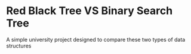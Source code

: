 # Red Black Tree VS Binary Search Tree
 A simple university project designed to compare these two types of data structures
